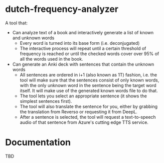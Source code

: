 # dutch-frequency-analyzer

A tool that:

- Can analyze text of a book and interactively generate a list of known and
  unknown words
  - Every word is turned into its base form (i.e. deconjugated)
  - The interactive process will repeat until a certain threshold of frequency
    is reached or until the checked words cover over 95% of all the words used in
    the book.
- Can generate an Anki deck with sentences that contain the unknown words
  - All sentences are ordered in i+1 (also known as 1T) fashion, i.e. the tool
    will make sure that the sentences consist of only known words, with the only
    unknown word in the sentence being the target word itself. It will make
    use of the generated known words file to do that.
  - The tool lets you select an appropriate sentence (it shows the simplest
    sentences first).
  - The tool will also translate the sentence for you, either by grabbing the
    translation from Reverso or requesting it from DeepL.
  - After a sentence is selected, the tool will request a text-to-speech audio
    of that sentence from Azure's cutting edge TTS service.

# Documentation

TBD
